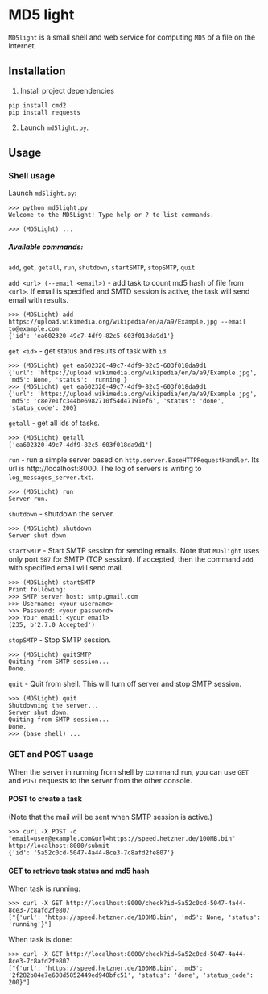 # MD5 light
`MD5light` is a small shell and web service for computing `MD5` of a file on the Internet.

## Installation
1. Install project dependencies 
```shell
pip install cmd2
pip install requests
```

2. Launch `md5light.py`.

## Usage
### Shell usage
Launch `md5light.py`:
```shell
>>> python md5light.py
Welcome to the MD5Light! Type help or ? to list commands.

>>> (MD5Light) ...
```

##### Available commands:
`add`, `get`, `getall`, `run`, `shutdown`, `startSMTP`, `stopSMTP`, `quit`

`add <url> (--email <email>)`  - add task to count md5 hash of file from `<url>`. If email is specified and SMTD session is active, the task will send email with results. 
```shell
>>> (MD5Light) add https://upload.wikimedia.org/wikipedia/en/a/a9/Example.jpg --email to@example.com
{'id': 'ea602320-49c7-4df9-82c5-603f018da9d1'}
```

`get <id>`  - get status and results of task with `id`.
```shell
>>> (MD5Light) get ea602320-49c7-4df9-82c5-603f018da9d1
{'url': 'https://upload.wikimedia.org/wikipedia/en/a/a9/Example.jpg', 'md5': None, 'status': 'running'}
>>> (MD5Light) get ea602320-49c7-4df9-82c5-603f018da9d1
{'url': 'https://upload.wikimedia.org/wikipedia/en/a/a9/Example.jpg', 'md5': 'c8e7e1fc344be6982710f54d47191ef6', 'status': 'done', 'status_code': 200}
```

`getall`  - get all ids of tasks.
```shell
>>> (MD5Light) getall
['ea602320-49c7-4df9-82c5-603f018da9d1']
```

`run`  - run a simple server based on `http.server.BaseHTTPRequestHandler`. Its url is http://localhost:8000. The log of servers is writing to `log_messages_server.txt`.
```shell
>>> (MD5Light) run
Server run.
```

`shutdown`  - shutdown the server.
```shell
>>> (MD5Light) shutdown
Server shut down.
```

`startSMTP` - Start SMTP session for sending emails. Note that `MD5light` uses only port `587` for SMTP (TCP session). If accepted, then the command `add` with specified email will send mail.
```shell
>>> (MD5Light) startSMTP
Print following:
>>> SMTP server host: smtp.gmail.com
>>> Username: <your username>
>>> Password: <your password>
>>> Your email: <your email>
(235, b'2.7.0 Accepted')
```

`stopSMTP` - Stop SMTP session.
```shell
>>> (MD5Light) quitSMTP
Quiting from SMTP session...
Done.
```

`quit` - Quit from shell. This will turn off server and stop SMTP session.
```shell
>>> (MD5Light) quit
Shutdowning the server...
Server shut down.
Quiting from SMTP session...
Done.
>>> (base shell) ...
```

### GET and POST usage
When the server in running from shell by command `run`, you can use `GET` and `POST` requests to the server from the other console.

#### POST to create a task
(Note that the mail will be sent when SMTP session is active.)
```shell
>>> curl -X POST -d "email=user@example.com&url=https://speed.hetzner.de/100MB.bin" http://localhost:8000/submit
{'id': '5a52c0cd-5047-4a44-8ce3-7c8afd2fe807'}
```

#### GET to retrieve task status and md5 hash
When task is running:
```shell
>>> curl -X GET http://localhost:8000/check?id=5a52c0cd-5047-4a44-8ce3-7c8afd2fe807
["{'url': 'https://speed.hetzner.de/100MB.bin', 'md5': None, 'status': 'running'}"]
```
When task is done:
```shell
>>> curl -X GET http://localhost:8000/check?id=5a52c0cd-5047-4a44-8ce3-7c8afd2fe807
["{'url': 'https://speed.hetzner.de/100MB.bin', 'md5': '2f282b84e7e608d5852449ed940bfc51', 'status': 'done', 'status_code': 200}"]
```